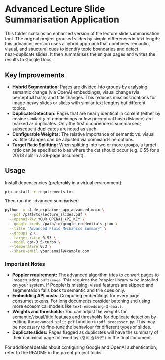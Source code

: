 # Advanced Lecture Slide Summarisation Application

This folder contains an enhanced version of the lecture slide
summarisation tool. The original project grouped slides by simple
differences in text length; this advanced version uses a hybrid
approach that combines semantic, visual, and structural cues to
identify topic boundaries and detect near‑duplicate slides. It then
summarises the unique pages and writes the results to Google Docs.

## Key Improvements

* **Hybrid Segmentation:** Pages are divided into groups by analysing
  semantic change (via OpenAI embeddings), visual change (via
  perceptual hash) and title changes. This reduces misclassifications
  for image‑heavy slides or slides with similar text lengths but
  different topics.
* **Duplicate Detection:** Pages that are nearly identical in content
  (either by cosine similarity of embeddings or low perceptual hash
  distance) are marked as duplicates. Only the first occurrence is
  summarised; subsequent duplicates are noted as such.
* **Configurable Weights:** The relative importance of semantic vs.
  visual vs. title changes can be adjusted via command‑line options.
* **Target Ratio Splitting:** When splitting into two or more groups,
  a target ratio can be specified to bias where the cut should occur
  (e.g. 0.55 for a 20/18 split in a 38‑page document).

## Usage

Install dependencies (preferably in a virtual environment):

```bash
pip install -r requirements.txt
```

Then run the advanced summariser:

```bash
python -m slide_explainer_app_advanced.main \
  --pdf /path/to/lecture_slides.pdf \
  --openai-key YOUR_OPENAI_API_KEY \
  --google-creds /path/to/google_credentials.json \
  --title "Advanced Fluid Mechanics Summary" \
  --groups 2 \
  --target-ratio 0.53 \
  --model gpt-3.5-turbo \
  --temperature 0.3 \
  --share-email your.email@example.com
```

### Important Notes

* **Poppler requirement:** The advanced algorithm tries to convert
  pages to images using ``pdf2image``. This requires the Poppler
  library to be installed on your system. If Poppler is missing,
  visual features are skipped and segmentation falls back to
  semantic and title cues only.
* **Embedding API costs:** Computing embeddings for every page
  consumes tokens. For long documents consider batching and using
  more economical models like ``text-embedding-3-small``.
* **Weights and thresholds:** You can adjust the weights for
  semantic/visual/title features and thresholds for duplicate
  detection by editing the ``advanced_split_pdf`` function in
  ``pdf_processor.py``. This may be necessary to fine‑tune the
  behaviour for different types of slides.
* **Duplicate slides:** Pages flagged as duplicates will have the
  summary of their canonical page followed by ``(중복 슬라이드)`` in
  the final document.

For additional details about configuring Google and OpenAI
authentication, refer to the README in the parent project folder.